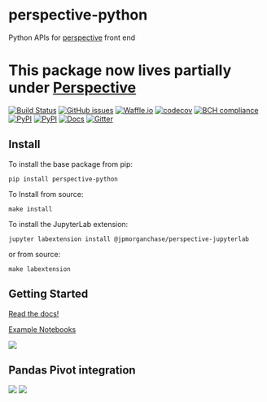 # perspective-python
Python APIs for [perspective](https://github.com/jpmorganchase/perspective) front end

# This package now lives partially under [Perspective](https://github.com/jpmorganchase/perspective)

[![Build Status](https://travis-ci.org/timkpaine/perspective-python.svg?branch=master)](https://travis-ci.org/timkpaine/perspective-python)
[![GitHub issues](https://img.shields.io/github/issues/timkpaine/perspective-python.svg)]()
[![Waffle.io](https://badge.waffle.io/timkpaine/perspective-python.svg?label=ready&title=Ready)](http://waffle.io/timkpaine/perspective-python)
[![codecov](https://codecov.io/gh/timkpaine/perspective-python/branch/master/graph/badge.svg)](https://codecov.io/gh/timkpaine/perspective-python)
[![BCH compliance](https://bettercodehub.com/edge/badge/timkpaine/perspective-python?branch=master)](https://bettercodehub.com/)
[![PyPI](https://img.shields.io/pypi/v/perspective-python.svg)](https://pypi.python.org/pypi/perspective-python)
[![PyPI](https://img.shields.io/pypi/l/perspective-python.svg)](https://pypi.python.org/pypi/perspective-python)
[![Docs](https://img.shields.io/readthedocs/perspective-python.svg)](https://perspective-python.readthedocs.io)
[![Gitter](https://img.shields.io/gitter/room/nwjs/nw.js.svg)](https://gitter.im/jpmorganchase/perspective)


## Install
To install the base package from pip:

`pip install perspective-python`

To Install from source:

`make install`


To install the JupyterLab extension:

`jupyter labextension install @jpmorganchase/perspective-jupyterlab`

or from source:

`make labextension`

## Getting Started
[Read the docs!](http://perspective-python.readthedocs.io/en/latest/index.html)

[Example Notebooks](https://github.com/timkpaine/perspective-python/tree/master/examples)

![](https://github.com/timkpaine/perspective-python/raw/master/docs/img/scatter.png)


## Pandas Pivot integration
![](https://github.com/timkpaine/perspective-python/raw/master/docs/img/pandas1.png)
![](https://github.com/timkpaine/perspective-python/raw/master/docs/img/pandas2.png)
